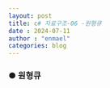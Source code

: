 ```yaml
---
layout: post
title: c# 자료구조-06 -원형큐
date : 2024-07-11
author : "enmael"
categories: blog
---
```

<h3>● 원형큐 </h3>

<span style="font-size: 15px;">

</span>
